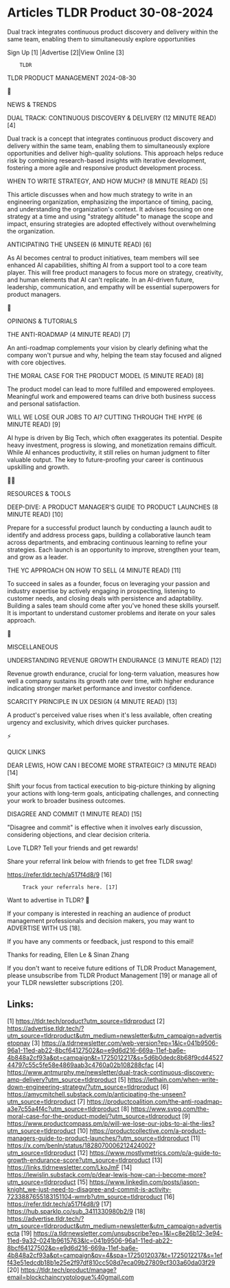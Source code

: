 # Articles TLDR Product 30-08-2024

Dual track integrates continuous product discovery and delivery within
the same team, enabling them to simultaneously explore opportunities 


 Sign Up [1] |Advertise [2]|View Online [3] 

		TLDR 

TLDR PRODUCT MANAGEMENT 2024-08-30

📱 

NEWS & TRENDS

 DUAL TRACK: CONTINUOUS DISCOVERY & DELIVERY (12 MINUTE READ) [4] 

 Dual track is a concept that integrates continuous product discovery
and delivery within the same team, enabling them to simultaneously
explore opportunities and deliver high-quality solutions. This
approach helps reduce risk by combining research-based insights with
iterative development, fostering a more agile and responsive product
development process. 

 WHEN TO WRITE STRATEGY, AND HOW MUCH? (8 MINUTE READ) [5] 

 This article discusses when and how much strategy to write in an
engineering organization, emphasizing the importance of timing,
pacing, and understanding the organization's context. It advises
focusing on one strategy at a time and using "strategy altitude" to
manage the scope and impact, ensuring strategies are adopted
effectively without overwhelming the organization. 

 ANTICIPATING THE UNSEEN (6 MINUTE READ) [6] 

 As AI becomes central to product initiatives, team members will see
enhanced AI capabilities, shifting AI from a support tool to a core
team player. This will free product managers to focus more on
strategy, creativity, and human elements that AI can't replicate. In
an AI-driven future, leadership, communication, and empathy will be
essential superpowers for product managers. 

🚀 

OPINIONS & TUTORIALS

 THE ANTI-ROADMAP (4 MINUTE READ) [7] 

 An anti-roadmap complements your vision by clearly defining what the
company won't pursue and why, helping the team stay focused and
aligned with core objectives. 

 THE MORAL CASE FOR THE PRODUCT MODEL (5 MINUTE READ) [8] 

 The product model can lead to more fulfilled and empowered employees.
Meaningful work and empowered teams can drive both business success
and personal satisfaction. 

 WILL WE LOSE OUR JOBS TO AI? CUTTING THROUGH THE HYPE (6 MINUTE READ)
[9] 

 AI hype is driven by Big Tech, which often exaggerates its potential.
Despite heavy investment, progress is slowing, and monetization
remains difficult. While AI enhances productivity, it still relies on
human judgment to filter valuable output. The key to future-proofing
your career is continuous upskilling and growth. 

🧑‍💻 

RESOURCES & TOOLS

 DEEP-DIVE: A PRODUCT MANAGER'S GUIDE TO PRODUCT LAUNCHES (8 MINUTE
READ) [10] 

 Prepare for a successful product launch by conducting a launch audit
to identify and address process gaps, building a collaborative launch
team across departments, and embracing continuous learning to refine
your strategies. Each launch is an opportunity to improve, strengthen
your team, and grow as a leader. 

 THE YC APPROACH ON HOW TO SELL (4 MINUTE READ) [11] 

 To succeed in sales as a founder, focus on leveraging your passion
and industry expertise by actively engaging in prospecting, listening
to customer needs, and closing deals with persistence and
adaptability. Building a sales team should come after you've honed
these skills yourself. It is important to understand customer problems
and iterate on your sales approach. 

🎁 

MISCELLANEOUS

 UNDERSTANDING REVENUE GROWTH ENDURANCE (3 MINUTE READ) [12] 

 Revenue growth endurance, crucial for long-term valuation, measures
how well a company sustains its growth rate over time, with higher
endurance indicating stronger market performance and investor
confidence. 

 SCARCITY PRINCIPLE IN UX DESIGN (4 MINUTE READ) [13] 

 A product's perceived value rises when it's less available, often
creating urgency and exclusivity, which drives quicker purchases. 

⚡ 

QUICK LINKS

 DEAR LEWIS, HOW CAN I BECOME MORE STRATEGIC? (3 MINUTE READ) [14] 

 Shift your focus from tactical execution to big-picture thinking by
aligning your actions with long-term goals, anticipating challenges,
and connecting your work to broader business outcomes. 

 DISAGREE AND COMMIT (1 MINUTE READ) [15] 

 "Disagree and commit" is effective when it involves early discussion,
considering objections, and clear decision criteria. 

Love TLDR? Tell your friends and get rewards!

 Share your referral link below with friends to get free TLDR swag! 

 https://refer.tldr.tech/a517f4d8/9 [16] 

		 Track your referrals here. [17] 

Want to advertise in TLDR? 📰

 If your company is interested in reaching an audience of product
management professionals and decision makers, you may want to
ADVERTISE WITH US [18]. 

 If you have any comments or feedback, just respond to this email! 

Thanks for reading, 
Ellen Le & Sinan Zhang 

If you don't want to receive future editions of TLDR Product
Management, please unsubscribe from TLDR Product Management [19] or
manage all of your TLDR newsletter subscriptions [20]. 

 

Links:
------
[1] https://tldr.tech/product?utm_source=tldrproduct
[2] https://advertise.tldr.tech/?utm_source=tldrproduct&utm_medium=newsletter&utm_campaign=advertisetopnav
[3] https://a.tldrnewsletter.com/web-version?ep=1&lc=041b9506-96a1-11ed-ab22-8bcf64127502&p=e9d6d216-669a-11ef-ba6e-4b848a2cf93a&pt=campaign&t=1725012217&s=5d6b0dedc8b68f9cd4452744797c55c5fe58e4869aab3c4760a02b108288cfac
[4] https://www.antmurphy.me/newsletter/dual-track-continuous-discovery-amp-delivery?utm_source=tldrproduct
[5] https://lethain.com/when-write-down-engineering-strategy/?utm_source=tldrproduct
[6] https://amycmitchell.substack.com/p/anticipating-the-unseen?utm_source=tldrproduct
[7] https://productcoalition.com/the-anti-roadmap-a3e7c55a4f4c?utm_source=tldrproduct
[8] https://www.svpg.com/the-moral-case-for-the-product-model/?utm_source=tldrproduct
[9] https://www.productcompass.pm/p/will-we-lose-our-jobs-to-ai-the-lies?utm_source=tldrproduct
[10] https://productcollective.com/a-product-managers-guide-to-product-launches/?utm_source=tldrproduct
[11] https://x.com/benln/status/1828070006212424002?utm_source=tldrproduct
[12] https://www.mostlymetrics.com/p/a-guide-to-growth-endurance-score?utm_source=tldrproduct
[13] https://links.tldrnewsletter.com/LkoJmF
[14] https://lewislin.substack.com/p/dear-lewis-how-can-i-become-more?utm_source=tldrproduct
[15] https://www.linkedin.com/posts/jason-knight_we-just-need-to-disagree-and-commit-is-activity-7233887655183151104-wmrb?utm_source=tldrproduct
[16] https://refer.tldr.tech/a517f4d8/9
[17] https://hub.sparklp.co/sub_3411330980b2/9
[18] https://advertise.tldr.tech/?utm_source=tldrproduct&utm_medium=newsletter&utm_campaign=advertisecta
[19] https://a.tldrnewsletter.com/unsubscribe?ep=1&l=c8e26b12-3e94-11ed-9a32-0241b9615763&lc=041b9506-96a1-11ed-ab22-8bcf64127502&p=e9d6d216-669a-11ef-ba6e-4b848a2cf93a&pt=campaign&pv=4&spa=1725012037&t=1725012217&s=1eff43e51edcdb18b1e25e2f97df810cc508d7eca09b27809cf303a60da03f29
[20] https://tldr.tech/product/manage?email=blockchaincryptologue%40gmail.com